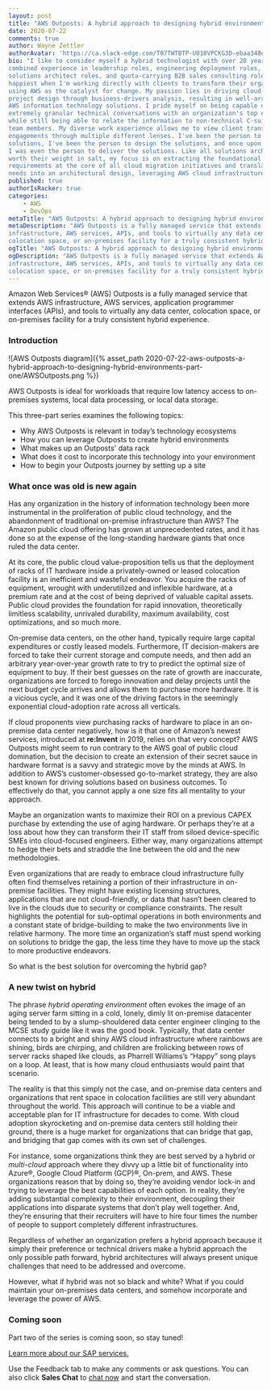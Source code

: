 ```yaml
---
layout: post
title: "AWS Outposts: A hybrid approach to designing hybrid environments&mdash;Part One"
date: 2020-07-22
comments: true
author: Wayne Zettler
authorAvatar: 'https://ca.slack-edge.com/T07TWTBTP-U010VPCKG3D-ebaa348e7951-512'
bio: "I like to consider myself a hybrid technologist with over 20 years of
combined experience in leadership roles, engineering deployment roles, pre-sales
solutions architect roles, and quota-carrying B2B sales consulting roles. I am
happiest when I'm working directly with clients to transform their organizations
using AWS as the catalyst for change. My passion lies in driving cloud-based
project design through business-drivers analysis, resulting in well-architected
AWS information technology solutions. I pride myself on being capable of having
extremely granular technical conversations with an organization's top engineers,
while still being able to relate the information to non-technical C-suite executive
team members. My diverse work experience allows me to view client transformation
engagements through multiple different lenses. I've been the person to sell the
solutions, I've been the person to design the solutions, and once upon a time,
I was even the person to deliver the solutions. Like all solutions architects
worth their weight in salt, my focus is on extracting the foundational business
requirements at the core of all cloud migration initiatives and translating those
needs into an architectural design, leveraging AWS cloud infrastructure."
published: true
authorIsRacker: true
categories:
    - AWS
    - DevOps
metaTitle: "AWS Outposts: A hybrid approach to designing hybrid environments&mdash;Part One"
metaDescription: "AWS Outposts is a fully managed service that extends AWS
infrastructure, AWS services, APIs, and tools to virtually any data center,
colocation space, or on-premises facility for a truly consistent hybrid experience."
ogTitle: "AWS Outposts: A hybrid approach to designing hybrid environments&mdash;Part One"
ogDescription: "AWS Outposts is a fully managed service that extends AWS
infrastructure, AWS services, APIs, and tools to virtually any data center,
colocation space, or on-premises facility for a truly consistent hybrid experience."
---
```


Amazon Web Services&reg; (AWS) Outposts is a fully managed service that extends
AWS infrastructure, AWS services, application programmer interfaces (APIs), and
tools to virtually any data center, colocation space, or on-premises facility
for a truly consistent hybrid experience.

<!-- more -->

### Introduction

![AWS Outposts diagram]({% asset_path 2020-07-22-aws-outposts-a-hybrid-approach-to-designing-hybrid-environments-part-one/AWSOutposts.png %})

AWS Outposts is ideal for workloads that require low latency access to on-premises
systems, local data processing, or local data storage.

This three-part series examines the following topics:

- Why AWS Outposts is relevant in today’s technology ecosystems
- How you can leverage Outposts to create hybrid environments
- What makes up an Outposts' data rack
- What does it cost to incorporate this technology into your environment
- How to begin your Outposts journey by setting up a site

### What once was old is new again

Has any organization in the history of information technology been more
instrumental in the proliferation of public cloud technology, and the abandonment
of traditional on-premise infrastructure than AWS? The Amazon public cloud
offering has grown at unprecedented rates, and it has done so at the expense of
the long-standing hardware giants that once ruled the data center.

At its core, the public cloud value-proposition tells us that the deployment of
racks of IT hardware inside a privately-owned or leased colocation facility is
an inefficient and wasteful endeavor. You acquire the racks of equipment, wrought
with underutilized and inflexible hardware, at a premium rate and at the cost of
being deprived of valuable capital assets. Public cloud provides the foundation
for rapid innovation, theoretically limitless scalability, unrivaled durability,
maximum availability, cost optimizations, and so much more.

On-premise data centers, on the other hand, typically require large capital
expenditures or costly leased models. Furthermore, IT decision-makers are forced
to take their current storage and compute needs, and then add an arbitrary
year-over-year growth rate to try to predict the optimal size of equipment to
buy. If their best guesses on the rate of growth are inaccurate, organizations
are forced to forego innovation and delay projects until the next budget cycle
arrives and allows them to purchase more hardware. It is a vicious cycle, and
it was one of the driving factors in the seemingly exponential cloud-adoption
rate across all verticals.

If cloud proponents view purchasing racks of hardware to place in an on-premise
data center negatively, how is it that one of Amazon’s newest services, introduced
at **re:Invent** in 2019, relies on that very concept? AWS Outposts might seem
to run contrary to the AWS goal of public cloud domination, but the decision to
create an extension of their secret sauce in hardware format is a savvy and
strategic move by the minds at AWS. In addition to AWS’s customer-obsessed
go-to-market strategy, they are also best known for driving solutions based on
business outcomes. To effectively do that, you cannot apply a one size fits all
mentality to your approach.

Maybe an organization wants to maximize their ROI on a previous CAPEX purchase
by extending the use of aging hardware. Or perhaps they’re at a loss about how
they can transform their IT staff from siloed device-specific SMEs into
cloud-focused engineers. Either way, many organizations attempt to hedge their
bets and straddle the line between the old and the new methodologies.

Even organizations that are ready to embrace cloud infrastructure fully often
find themselves retaining a portion of their infrastructure in on-premise
facilities. They might have existing licensing structures, applications that are
not cloud-friendly, or data that hasn’t been cleared to live in the clouds due
to security or compliance constraints. The result highlights the potential for
sub-optimal operations in both environments and a constant state of
bridge-building to make the two environments live in relative harmony. The more
time an organization’s staff must spend working on solutions to bridge the gap,
the less time they have to move up the stack to more productive endeavors.

So what is the best solution for overcoming the hybrid gap?

### A new twist on hybrid

The phrase *hybrid operating environment* often evokes the image of an aging
server farm sitting in a cold, lonely, dimly lit on-premise datacenter being
tended to by a slump-shouldered data center engineer clinging to the MCSE study
guide like it was the good book. Typically, that data center connects to a
bright and shiny AWS cloud infrastructure where rainbows are shining, birds are
chirping, and children are frolicking between rows of server racks shaped like
clouds, as Pharrell Williams’s “Happy” song plays on a loop. At least, that is
how many cloud enthusiasts would paint that scenario.

The reality is that this simply not the case, and on-premise data centers and
organizations that rent space in colocation facilities are still very abundant
throughout the world. This approach will continue to be a viable and acceptable
plan for IT infrastructure for decades to come. With cloud adoption skyrocketing
and on-premise data centers still holding their ground, there is a huge market
for organizations that can bridge that gap, and bridging that gap comes with its
own set of challenges.

For instance, some organizations think they are best served by a hybrid or
*multi-cloud* approach where they divvy up a little bit of functionality into
Azure&reg;, Google Cloud Platform (GCP)&reg;, On-prem, and AWS. These
organizations reason that by doing so, they’re avoiding vendor lock-in and trying
to leverage the best capabilities of each option. In reality, they’re adding
substantial complexity to their environment, decoupling their applications into
disparate systems that don’t play well together. And, they’re ensuring that their
recruiters will have to hire four times the number of people to support completely
different infrastructures.

Regardless of whether an organization prefers a hybrid approach because it simply
their preference or technical drivers make a hybrid approach the only possible
path forward, hybrid architectures will always present unique challenges that
need to be addressed and overcome.

However, what if hybrid was not so black and white? What if you could maintain
your on-premises data centers, and somehow incorporate and leverage the power
of AWS.

### Coming soon

Part two of the series is coming soon, so stay tuned!

<a class="cta purple" id="cta" href="https://www.rackspace.com/sap">Learn more about our SAP services.</a>

Use the Feedback tab to make any comments or ask questions. You can also click **Sales Chat** to [chat now](https://www.rackspace.com/) and start the conversation.